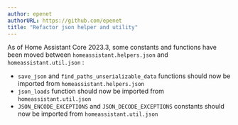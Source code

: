 ```yaml
---
author: epenet
authorURL: https://github.com/epenet
title: "Refactor json helper and utility"
---
```


As of Home Assistant Core 2023.3, some constants and functions have been moved
between `homeassistant.helpers.json` and `homeassistant.util.json` :

  - `save_json` and `find_paths_unserializable_data` functions should now be
  imported from `homeassistant.helpers.json`
  - `json_loads` function should now be imported from `homeassistant.util.json`
  - `JSON_ENCODE_EXCEPTIONS` and `JSON_DECODE_EXCEPTIONS` constants should now
  be imported from `homeassistant.util.json`

